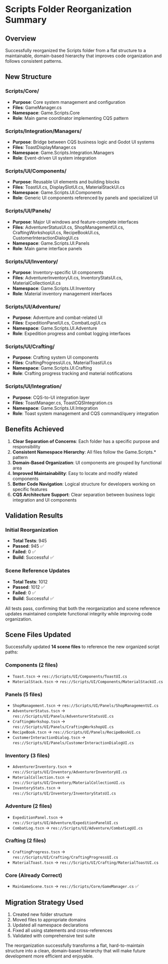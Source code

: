 # Scripts Folder Reorganization Summary

## Overview
Successfully reorganized the Scripts folder from a flat structure to a maintainable, domain-based hierarchy that improves code organization and follows consistent patterns.

## New Structure

### Scripts/Core/
- **Purpose**: Core system management and configuration
- **Files**: GameManager.cs
- **Namespace**: Game.Scripts.Core
- **Role**: Main game coordinator implementing CQS pattern

### Scripts/Integration/Managers/
- **Purpose**: Bridge between CQS business logic and Godot UI systems
- **Files**: ToastDisplayManager.cs
- **Namespace**: Game.Scripts.Integration.Managers
- **Role**: Event-driven UI system integration

### Scripts/UI/Components/
- **Purpose**: Reusable UI elements and building blocks
- **Files**: ToastUI.cs, DisplaySlotUI.cs, MaterialStackUI.cs
- **Namespace**: Game.Scripts.UI.Components
- **Role**: Generic UI components referenced by panels and specialized UI

### Scripts/UI/Panels/
- **Purpose**: Major UI windows and feature-complete interfaces
- **Files**: AdventurerStatusUI.cs, ShopManagementUI.cs, CraftingWorkshopUI.cs, RecipeBookUI.cs, CustomerInteractionDialogUI.cs
- **Namespace**: Game.Scripts.UI.Panels
- **Role**: Main game interface panels

### Scripts/UI/Inventory/
- **Purpose**: Inventory-specific UI components
- **Files**: AdventurerInventoryUI.cs, InventoryStatsUI.cs, MaterialCollectionUI.cs
- **Namespace**: Game.Scripts.UI.Inventory
- **Role**: Material inventory management interfaces

### Scripts/UI/Adventure/
- **Purpose**: Adventure and combat-related UI
- **Files**: ExpeditionPanelUI.cs, CombatLogUI.cs
- **Namespace**: Game.Scripts.UI.Adventure
- **Role**: Expedition progress and combat logging interfaces

### Scripts/UI/Crafting/
- **Purpose**: Crafting system UI components
- **Files**: CraftingProgressUI.cs, MaterialToastUI.cs
- **Namespace**: Game.Scripts.UI.Crafting
- **Role**: Crafting progress tracking and material notifications

### Scripts/UI/Integration/
- **Purpose**: CQS-to-UI integration layer
- **Files**: ToastManager.cs, ToastCQSIntegration.cs
- **Namespace**: Game.Scripts.UI.Integration
- **Role**: Toast system management and CQS command/query integration

## Benefits Achieved

1. **Clear Separation of Concerns**: Each folder has a specific purpose and responsibility
2. **Consistent Namespace Hierarchy**: All files follow the Game.Scripts.* pattern
3. **Domain-Based Organization**: UI components are grouped by functional area
4. **Improved Maintainability**: Easy to locate and modify related components
5. **Better Code Navigation**: Logical structure for developers working on specific features
6. **CQS Architecture Support**: Clear separation between business logic integration and UI components

## Validation Results

### Initial Reorganization
- **Total Tests**: 945
- **Passed**: 945 ✅
- **Failed**: 0 ✅
- **Build**: Successful ✅

### Scene Reference Updates
- **Total Tests**: 1012
- **Passed**: 1012 ✅ 
- **Failed**: 0 ✅
- **Build**: Successful ✅

All tests pass, confirming that both the reorganization and scene reference updates maintained complete functional integrity while improving code organization.

## Scene Files Updated
Successfully updated **14 scene files** to reference the new organized script paths:

### Components (2 files)
- `Toast.tscn` → `res://Scripts/UI/Components/ToastUI.cs`
- `MaterialStack.tscn` → `res://Scripts/UI/Components/MaterialStackUI.cs`

### Panels (5 files)
- `ShopManagement.tscn` → `res://Scripts/UI/Panels/ShopManagementUI.cs`
- `AdventurerStatus.tscn` → `res://Scripts/UI/Panels/AdventurerStatusUI.cs`
- `CraftingWorkshop.tscn` → `res://Scripts/UI/Panels/CraftingWorkshopUI.cs`
- `RecipeBook.tscn` → `res://Scripts/UI/Panels/RecipeBookUI.cs`
- `CustomerInteractionDialog.tscn` → `res://Scripts/UI/Panels/CustomerInteractionDialogUI.cs`

### Inventory (3 files)
- `AdventurerInventory.tscn` → `res://Scripts/UI/Inventory/AdventurerInventoryUI.cs`
- `MaterialCollection.tscn` → `res://Scripts/UI/Inventory/MaterialCollectionUI.cs`
- `InventoryStats.tscn` → `res://Scripts/UI/Inventory/InventoryStatsUI.cs`

### Adventure (2 files)
- `ExpeditionPanel.tscn` → `res://Scripts/UI/Adventure/ExpeditionPanelUI.cs`
- `CombatLog.tscn` → `res://Scripts/UI/Adventure/CombatLogUI.cs`

### Crafting (2 files)
- `CraftingProgress.tscn` → `res://Scripts/UI/Crafting/CraftingProgressUI.cs`
- `MaterialToast.tscn` → `res://Scripts/UI/Crafting/MaterialToastUI.cs`

### Core (Already Correct)
- `MainGameScene.tscn` → `res://Scripts/Core/GameManager.cs` ✅

## Migration Strategy Used
1. Created new folder structure
2. Moved files to appropriate domains
3. Updated all namespace declarations
4. Fixed all using statements and cross-references
5. Validated with comprehensive test suite

The reorganization successfully transforms a flat, hard-to-maintain structure into a clean, domain-based hierarchy that will make future development more efficient and enjoyable.
